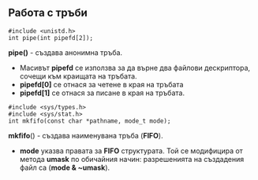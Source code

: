 ## Работа с тръби

```
#include <unistd.h>
int pipe(int pipefd[2]);
```

**pipe()** - създава анонимна тръба.  
- Масивът **pipefd** се използва за да върне два файлови дескриптора, сочещи към краищата на тръбата.
- **pipefd[0]** се отнася за четене в края на тръбата
- **pipefd[1]** се отнася за писане в края на тръбата.

```
#include <sys/types.h>
#include <sys/stat.h>
int mkfifo(const char *pathname, mode_t mode);
```

**mkfifo**() - създава наименувана тръба (**FIFO**).
- **mode** указва правата за **FIFO** структурата. Той се модифицира от метода **umask** по обичайния начин: разрешенията на създадения файл са (**mode & ~umask**).
